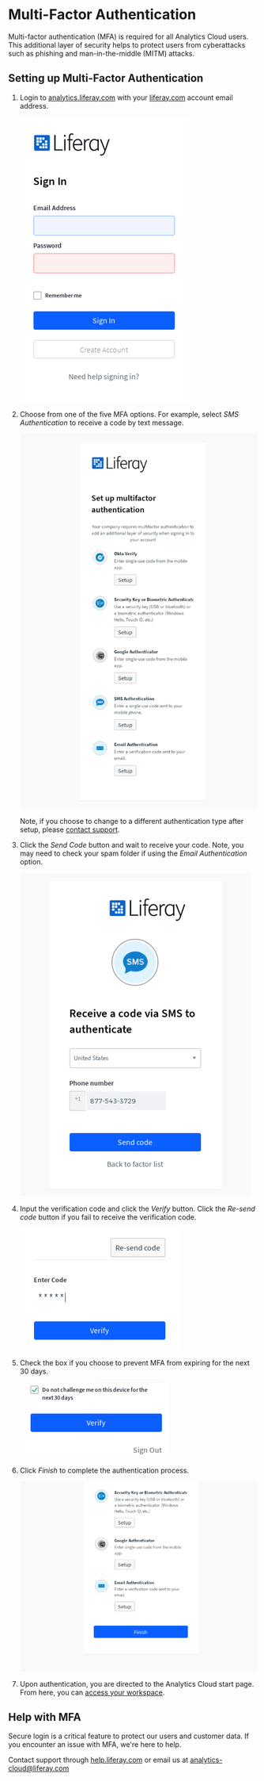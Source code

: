# Multi-Factor Authentication

Multi-factor authentication (MFA) is required for all Analytics Cloud users. This additional layer of security helps to protect users from cyberattacks such as phishing and man-in-the-middle (MITM) attacks.

## Setting up Multi-Factor Authentication

1. Login to [analytics.liferay.com](https://analytics.liferay.com) with your [liferay.com](https://www.liferay.com) account email address.

    ![Log into Liferay with your user account.](./multi-factor-authentication/images/01.png)

1. Choose from one of the five MFA options. For example, select *SMS Authentication* to receive a code by text message. 

    ![Choose your MFA option.](./multi-factor-authentication/images/02.png)

   Note, if you choose to change to a different authentication type after setup, please [contact support](#help-with-mfa).

1. Click the *Send Code* button and wait to receive your code. Note, you may need to check your spam folder if using the *Email Authentication* option.

    ![Select a authentication option and click send code.](./multi-factor-authentication/images/03.png)

1. Input the verification code and click the *Verify* button. Click the *Re-send code* button if you fail to receive the verification code.

    ![Input and verify received code.](./multi-factor-authentication/images/04.png)

1. Check the box if you choose to prevent MFA from expiring for the next 30 days.

    ![Check the box if you want the MFA to not expire for 30 days.](./multi-factor-authentication/images/06.png)

1. Click *Finish* to complete the authentication process.

    ![Click the Finish button to finish the process.](./multi-factor-authentication/images/05.png)

1. Upon authentication, you are directed to the Analytics Cloud start page. From here, you can [access your workspace](./accessing-your-workspace.md).

## Help with MFA

Secure login is a critical feature to protect our users and customer data. If you encounter an issue with MFA, we're here to help. 

Contact support through [help.liferay.com](https://help.liferay.com/) or email us at [analytics-cloud@liferay.com](mailto:analytics-cloud%40liferay.com)
